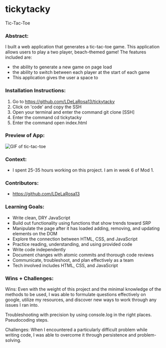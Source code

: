 # tickytacky
Tic-Tac-Toe
### Abstract:
 I built a web application that generates a tic-tac-toe game. This application allows users to play a two player, beach-themed game! The features included are:

- the ability to generate a new game on page load
- the ability to switch between each player at the start of each game
- This application gives the user a space to 

### Installation Instructions:
1. Go to https://github.com/LDeLaRosa13/tickytacky
2. Click on 'code' and copy the SSH
3. Open your terminal and enter the command git clone [SSH]
4. Enter the command cd tickytacky
5. Enter the command open index.html


### Preview of App:
![GIF of tic-tac-toe](https://media.giphy.com/media/v1.Y2lkPTc5MGI3NjExZThhZTdlOTAwNjc2ZWFjZGRlMDhhYzlkNGU4ZWRiNzFmNTlkMWE1NSZlcD12MV9pbnRlcm5hbF9naWZzX2dpZklkJmN0PWc/nhq8PkrqBwC31jbROi/giphy.gif)


### Context:
- I spent 25-35 hours working on this project. I am in week 6 of Mod 1.

### Contributors:
- https://github.com/LDeLaRosa13

### Learning Goals:
- Write clean, DRY JavaScript
- Build out functionality using functions that show trends toward SRP
- Manipulate the page after it has loaded adding, removing, and updating elements on the DOM
- Explore the connection between HTML, CSS, and JavaScript
- Practice reading, understanding, and using provided code
- Write code independently
- Document changes with atomic commits and thorough code reviews
- Communicate, troubleshoot, and plan effectively as a team
- Tech involved includes HTML, CSS, and JavaScript

### Wins + Challenges:
Wins: Even with the weight of this project and the minimal knowledge of the methods to be used, I was able to formulate questions effectively on google, utilize my resources, and discover new ways to work through any issues I ran into.

Troubleshooting with precision by using console.log in the right places. Pseudocoding steps.

Challenges: When I encountered a particularly difficult problem while writing code, I was able to overcome it through persistence and problem-solving.
